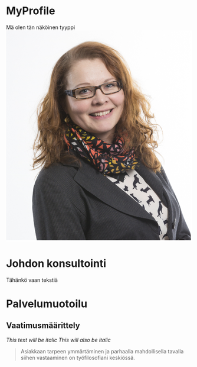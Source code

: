 # MyProfile
Mä olen tän näköinen tyyppi
![OmaKuva](https://raw.githubusercontent.com/rinwall-admin/MyProfile/master/rajaus.png)
# Johdon konsultointi
Tähänkö vaan tekstiä
# Palvelumuotoilu
## Vaatimusmäärittely
*This text will be italic*
_This will also be italic_
> Asiakkaan tarpeen ymmärtäminen ja 
> parhaalla mahdollisella tavalla siihen vastaaminen on
> työfilosofiani keskiössä.
